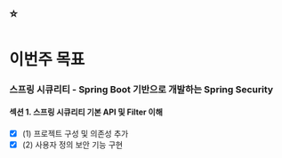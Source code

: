 ## :star:

# 이번주 목표

### 스프링 시큐리티 - Spring Boot 기반으로 개발하는 Spring Security
#### 섹션 1. 스프링 시큐리티 기본 API 및 Filter 이해
- [x] (1) 프로젝트 구성 및 의존성 추가
- [x] (2) 사용자 정의 보안 기능 구현

